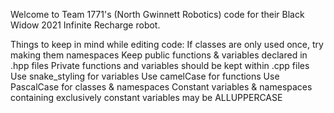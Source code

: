 Welcome to Team 1771's (North Gwinnett Robotics) code for their Black Widow 2021 Infinite Recharge robot.

Things to keep in mind while editing code:
  If classes are only used once, try making them namespaces
  Keep public functions & variables declared in .hpp files
  Private functions and variables should be kept within .cpp files
  Use snake_styling for variables
  Use camelCase for functions
  Use PascalCase for classes & namespaces
  Constant variables & namespaces containing exclusively constant variables may be ALLUPPERCASE
  
